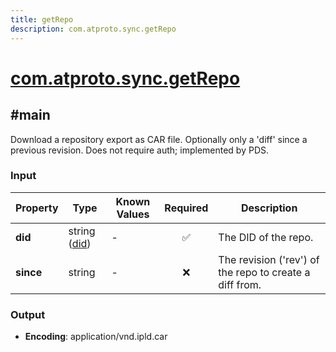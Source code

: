 ```yaml
---
title: getRepo
description: com.atproto.sync.getRepo
---
```


# [com.atproto.sync.getRepo](https://github.com/myConsciousness/atproto.dart/blob/main/lexicons/com/atproto/sync/getRepo.json)

## #main

Download a repository export as CAR file. Optionally only a 'diff' since a previous revision. Does not require auth; implemented by PDS.

### Input

| Property | Type | Known Values | Required | Description |
| --- | --- | --- | :---: | --- |
| **did** | string ([did](https://atproto.com/specs/did)) | - | ✅ | The DID of the repo. |
| **since** | string | - | ❌ | The revision ('rev') of the repo to create a diff from. |

### Output

- **Encoding**: application/vnd.ipld.car
